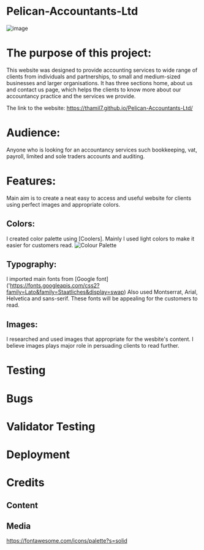 # Pelican-Accountants-Ltd
![image](https://user-images.githubusercontent.com/106749935/184704069-54a77e80-aa1d-4a26-be1e-4344151efb7c.png)

# The purpose of this project:
This website was designed to provide accounting services to wide range of clients from individuals and partnerships, to small and medium-sized businesses and larger organisations. 
It has three sections home, about us and contact us page, which helps the clients to know more about our accountancy practice and the services we provide.

The link to the website: https://thamil7.github.io/Pelican-Accountants-Ltd/

# Audience:
Anyone who is looking for an accountancy services such bookkeeping, vat, payroll, limited and sole traders accounts and auditing.
# Features:

Main aim is to create a neat easy to access and useful website for clients using perfect images and appropriate colors.
## Colors: 
I created color palette using [Coolers].
Mainly I used light colors to make it easier for customers read. 
![Colour Palette](./assets/images/Color%20palette.png)

## Typography:
I imported main fonts from [Google font] ('https://fonts.googleapis.com/css2?family=Lato&family=Staatliches&display=swap)
Also used Montserrat, Arial, Helvetica and sans-serif. These fonts will be appealing for the customers to read.

## Images:
I researched and used images that appropriate for the wesbite's content. I believe images plays major role in persuading clients to read further.
# Testing
# Bugs

# Validator Testing
# Deployment
# Credits
## Content
## Media
https://fontawesome.com/icons/palette?s=solid
